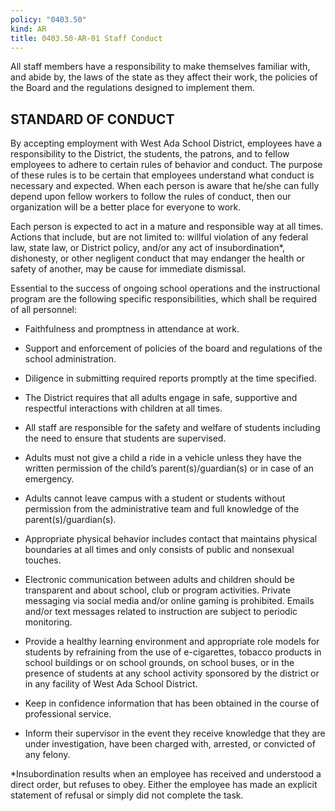 ```yaml
---
policy: "0403.50"
kind: AR
title: 0403.50-AR-01 Staff Conduct
---
```


All staff members have a responsibility to make themselves familiar with, and abide by, the laws of the state as they affect their work, the policies of the Board and the regulations designed to implement them.

## STANDARD OF CONDUCT

By accepting employment with West Ada School District, employees have a responsibility to the District, the students, the patrons, and to fellow employees to adhere to certain rules of behavior and conduct. The purpose of these rules is to be certain that employees understand what conduct is necessary and expected. When each person is aware that he/she can fully depend upon fellow workers to follow the rules of conduct, then our organization will be a better place for everyone to work.

Each person is expected to act in a mature and responsible way at all times. Actions that include, but are not limited to: willful violation of any federal law, state law, or District policy, and/or any act of insubordination*, dishonesty, or other negligent conduct that may endanger the health or safety of another, may be cause for immediate dismissal.

Essential to the success of ongoing school operations and the instructional program are the following specific responsibilities, which shall be required of all personnel:

- Faithfulness and promptness in attendance at work.

- Support and enforcement of policies of the board and regulations of the school administration.

- Diligence in submitting required reports promptly at the time specified.

- The District requires that all adults engage in safe, supportive and respectful interactions with children at all times.

- All staff are responsible for the safety and welfare of students including the need to ensure that students are supervised.

- Adults must not give a child a ride in a vehicle unless they have the written permission of the child’s parent(s)/guardian(s) or in case of an emergency.

- Adults cannot leave campus with a student or students without permission from the administrative team and full knowledge of the parent(s)/guardian(s).

- Appropriate physical behavior includes contact that maintains physical boundaries at all times and only consists of public and nonsexual touches.

- Electronic communication between adults and children should be transparent and about school, club or program activities. Private messaging via social media and/or online gaming is prohibited. Emails and/or text messages related to instruction are subject to periodic monitoring.

- Provide a healthy learning environment and appropriate role models for students by refraining from the use of e-cigarettes, tobacco products in school buildings or on school grounds, on school buses, or in the presence of students at any school activity sponsored by the district or in any facility of West Ada School District.

- Keep in confidence information that has been obtained in the course of professional service.

- Inform their supervisor in the event they receive knowledge that they are under investigation, have been charged with, arrested, or convicted of any felony.

*Insubordination results when an employee has received and understood a direct order, but refuses to obey. Either the employee has made an explicit statement of refusal or simply did not complete the task.

